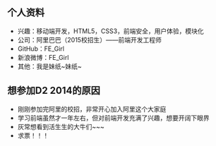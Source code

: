 个人资料
------
  * 兴趣：移动端开发，HTML5，CSS3，前端安全，用户体验，模块化
  * 公司：阿里巴巴（2015校招生）——前端开发工程师
  * GitHub：FE_Girl
  * 新浪微博：FE_Girl
  * 其他：我是妹纸~妹纸~

想参加D2 2014的原因
------
  * 刚刚参加完阿里的校招，非常开心加入阿里这个大家庭
  * 学习前端虽然才一年左右，但对前端开发充满了兴趣，想要开阔下眼界
  * 灰常想看到活生生的大牛们~~~
  * 求票！！！
